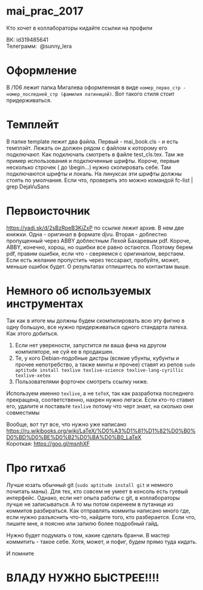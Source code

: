 # mai_prac_2017
Кто хочет в коллабораторы кидайте ссылки на профили

ВК:         id319485641  
Телеграмм:  @sunny_lera

# Оформление
В /106 лежит папка Мигалева оформленная в виде `номер_перво_стр - номер_последней_стр (фамилия латиницей)`.
Вот такого стиля стоит придерживаться.

# Темплейт
В папке template лежит два файла. Первый - mai_book.cls - и есть темплэйт. Лежать он должен рядом с файлом к которому его подключают. Как подключать смотреть в файле test_cls.tex. Там же пример использования и подключенные шрифты. Короче, первые несколько строчек ( до \begin...) нужно скопировать себе. Там подключаются шрифты и локаль. На линуксах эти шрифты должны стоять по умолчания. Если что, проверить это можно командой fc-list | grep DejaVuSans

# Первоисточник
https://yadi.sk/d/2sBzRpeB3KiZxP по ссылке лежит архив. В нем две книжки. Одна - оригинал в формате djvu. Вторая - доблестно пропущенный через ABBY доблестным Лехой Бахаревым pdf. Короче, ABBY, конечно, хорош, но ошибки все равно остаются. Поэтому берем pdf, правим ошибки, если что - сверяемся с оригиналом, верстаем. Если есть желание пропустить через тессаракт, пробуйте, может, меньше ошибок будет. О результатах отпишитесь по контактам выше.

# Немного об используемых инструментах
Так как в итоге мы должны будем скомпилировать всю эту фигню в одну большую, все нужно
придерживаться одного стандарта латеха. Как этого добиться.
1. Если нет уверености, запустится ли ваша фича на другом компиляторе, не суй ее в продакшен.
1. Те, у кого Debian-подобные дистры (всякие убунты, кубунты и прочее непотребство, а также минты и прочее) ставят из репов
`sudo aptitude install texlive texlive-science texlive-lang-cyrillic texlive-xetex`
1. Пользователями форточек смотреть ссылку ниже.

Используем именно `texlive`, а не `teTeX`, так как разработка последнего прекращена, соответственно, нахрен нужно легаси.
Если кто-то ставил его, удалите и поставьте `texlive` потому что черт знает, на сколько они совместимы

Вообще, вот тут все, что нужно уже написано  
https://ru.wikibooks.org/wiki/LaTeX/%D0%A3%D1%81%D1%82%D0%B0%D0%BD%D0%BE%D0%B2%D0%BA%D0%B0_LaTeX  
Короткая: https://goo.gl/msnhXF


# Про гитхаб
Лучше юзать обычный git (`sudo aptitude install git` и немного почитать маны). Для тех, кто совсем не умеет в консоль есть гуевый интерфейс. Однако, если нет опыта работы с git, в коллабораторы лучше не записываться. А то мы потом охренеем в путанице из коммитов разбираться. Как отправлять коммиты написано много где, если нужно разъяснить что-то, найдите того, кто разберается. Если что, пишите мне, я поясню или запилю более подробный гайд.

Нужно будет подумать о том, какие сделать бранчи. В мастер коммитить - такое себе. Хотя, может, и пофиг, будем прямо туда кидать.

И помните  
# ВЛАДУ НУЖНО БЫСТРЕЕ!!!!
